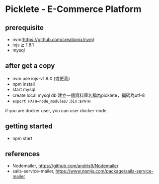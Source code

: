 Picklete - E-Commerce Platform
===============================

## prerequisite

* nvm(https://github.com/creationix/nvm)
* iojs ≧ 1.8.1
* mysql

## after get a copy

* nvm use iojs-v1.8.X (或更高)
* npm install
* start mysql
* create local mysql db
    建立一個資料庫名稱為picklete，編碼為utf-8
* `export PATH=node_modules/.bin:$PATH`

if you are docker user, you can user docker-node

## getting started

* npm start

## references

* Nodemailer, https://github.com/andris9/Nodemailer
* sails-service-mailer, https://www.npmjs.com/package/sails-service-mailer
